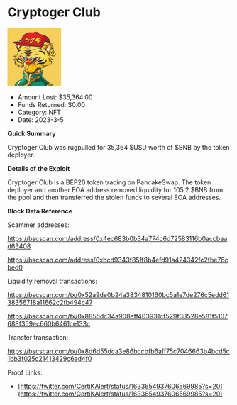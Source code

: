 # Cryptoger Club
![Cryptoger Club](/rektimages/Cryptoger-Club.png)
- Amount Lost: $35,364.00
- Funds Returned: $0.00
- Category: NFT
- Date: 2023-3-5

**Quick Summary**

Cryptoger Club was rugpulled for 35,364 $USD worth of $BNB by the token deployer.

  


 **Details of the Exploit**

Cryptoger Club is a BEP20 token trading on PancakeSwap. The token deployer and another EOA address removed liquidity for 105.2 $BNB from the pool and then transferred the stolen funds to several EOA addresses.

  


 **Block Data Reference**

Scammer addresses:

https://bscscan.com/address/0x4ec683b0b34a774c6d72583116b0accbaad63408

https://bscscan.com/address/0xbcd9343f85ff8b4efd91a424342fc2fbe76cbed0

  


Liquidity removal transactions:

https://bscscan.com/tx/0x52a9de0b24a3834810160bc5a1e7de276c5edd6138356718a11662c2fb494c47

https://bscscan.com/tx/0x8855dc34a908eff403931cf529f38528e581f5107688f359ec660b6461ce133c

  


Transfer transaction:

https://bscscan.com/tx/0x8d6d55dca3e86bccbfb6aff75c7046663b4bcd5c1bb3f025c21413429c6ad4f0


Proof Links:
- [https://twitter.com/CertiKAlert/status/1633654937606569985?s=20](https://twitter.com/CertiKAlert/status/1633654937606569985?s=20)


